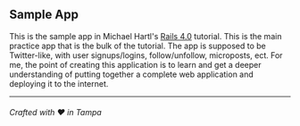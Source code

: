 ## Sample App

This is the sample app in Michael Hartl's <a href="http://ruby.railstutorial.org/ruby-on-rails-tutorial-book" target="_blank">Rails 4.0</a> tutorial. This is the main practice app that is the bulk of the tutorial. The app is supposed to be Twitter-like, with user signups/logins, follow/unfollow, microposts, ect. For me, the point of creating this application is to learn and get a deeper understanding of putting together a complete web application and deploying it to the internet.
***
###### Crafted with &hearts; in Tampa